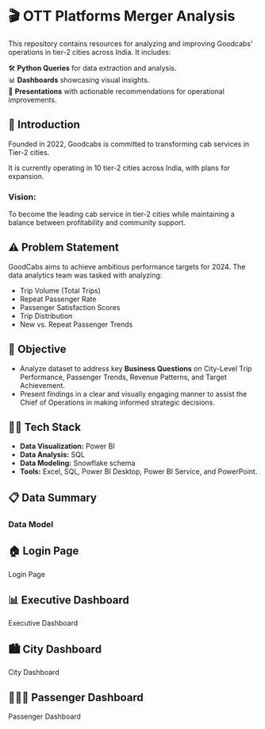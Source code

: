 # 🎬 OTT Platforms Merger Analysis 

This repository contains resources for analyzing and improving Goodcabs' operations in tier-2 cities across India. It includes:  

🛠️ **Python Queries** for data extraction and analysis.  
📊 **Dashboards** showcasing visual insights.  
📑 **Presentations** with actionable recommendations for operational improvements.  

## 📝 Introduction  
Founded in 2022, Goodcabs is committed to transforming cab services in Tier-2 cities.  

It is currently operating in 10 tier-2 cities across India, with plans for expansion.  

### Vision:  
To become the leading cab service in tier-2 cities while maintaining a balance between profitability and community support.  

## ⚠️ Problem Statement  
GoodCabs aims to achieve ambitious performance targets for 2024. The data analytics team was tasked with analyzing:  

- Trip Volume (Total Trips)  
- Repeat Passenger Rate  
- Passenger Satisfaction Scores  
- Trip Distribution  
- New vs. Repeat Passenger Trends  

## 🎯 Objective  
- Analyze dataset to address key **Business Questions** on City-Level Trip Performance, Passenger Trends, Revenue Patterns, and Target Achievement.  
- Present findings in a clear and visually engaging manner to assist the Chief of Operations in making informed strategic decisions.  

## 👩‍💻 Tech Stack  
- **Data Visualization:** Power BI  
- **Data Analysis:** SQL  
- **Data Modeling:** Snowflake schema  
- **Tools:** Excel, SQL, Power BI Desktop, Power BI Service, and PowerPoint.  

## 📋 Data Summary  
### Data Model  

## 🏠 Login Page  
Login Page  

## 📊 Executive Dashboard  
Executive Dashboard  

## 🏙️ City Dashboard  
City Dashboard  

## 👨‍👩‍👧 Passenger Dashboard  
Passenger Dashboard  
